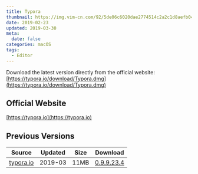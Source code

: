 ```yaml
---
title: Typora
thumbnail: https://img.vim-cn.com/92/5de06c6020dae2774514c2a2c1d8aefb04fb36.png
date: 2019-02-23
updated: 2019-03-30
meta:
  date: false
categories: macOS
tags:
  - Editor
---
```


Download the latest version directly from the official website: [https://typora.io/download/Typora.dmg](https://typora.io/download/Typora.dmg)

<!-- more -->

## Official Website

[https://typora.io](https://typora.io)


## Previous Versions

| Source | Updated | Size | Download |
| ------ | ------- | -------- | -------- |
| <div class="safe">[typora.io](https://typora.io/)</div> | 2019-03 | 11MB | [0.9.9.23.4](https://img.vim-cn.com/0a/abd06a5fa2d9eb156d59c09302b0e88aefdab8) |
